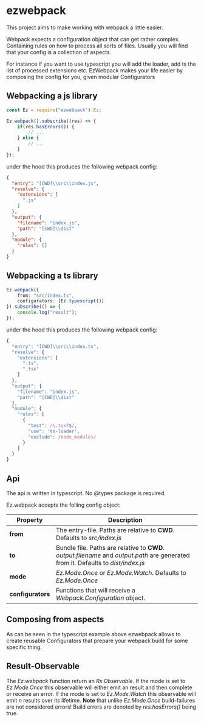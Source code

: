# ezwebpack

This project aims to make working with webpack a little easier.

Webpack expects a configuration object that can get rather complex. Containing rules on how to process all sorts of files. Usually you will find that your config is a collection of aspects.

For instance if you want to use typescript you will add the loader, add ts the list of processed extensions etc. EzWebpack makes your life easier by composing the config for you, given modular Configurators

## Webpacking a js library
```js
const Ez = require("ezwebpack").Ez;

Ez.webpack().subscribe((res) => {
    if(res.hasErrors()) {
        // ...
    } else {
        // ...
    }
});
```

under the hood this produces the following webpack config:
```json
{                                                                                 
  "entry": "[CWD]\\src\\index.js", 
  "resolve": {                                                                    
    "extensions": [                                                               
      ".js"                                                                       
    ]                                                                             
  },                                                                              
  "output": {                                                                     
    "filename": "index.js",                                                       
    "path": "[CWD]\\dist"          
  },                                                                              
  "module": {                                                                     
    "rules": []                                                                   
  }                                                                               
}                                                                                 
```

## Webpacking a ts library
```ts
Ez.webpack({
    from: "src/index.ts",
    configurators: [Ez.typescript()]
}).subscribe(() => {
    console.log("result");
});
```

under the hood this produces the following webpack config:
```js
{
  "entry": "[CWD]\\src\\index.ts",
  "resolve": {
    "extensions": [
      ".ts",
      ".tsx"
    ]
  },
  "output": {
    "filename": "index.js",
    "path": "[CWD]\\dist"
  },
  "module": {
    "rules": [
      {
        "test": /\.tsx?$/,
        "use": 'ts-loader',
        "exclude": /node_modules/
      }
    ]
  }
}                                                                                
```

## Api
The api is written in typescript. No @types package is required.

Ez.webpack accepts the folling config object:

|Property|Description|
|---|---|
|**from**| The entry-file. Paths are relative to **CWD**. Defaults to *src/index.js*|
|**to**| Bundle file. Paths are relative to **CWD**. *output.filename* and *output.path* are generated from it. Defaults to *dist/index.js*|
|**mode**| *Ez.Mode.Once* or *Ez.Mode.Watch*. Defaults to *Ez.Mode.Once*|
|**configurators**| Functions that will receive a *Webpack.Configuration* object.|


## Composing from aspects
As can be seen in the typescript example above ezwebpack allows to create reusable Configurators that prepare your webpack build for some specific thing.

## Result-Observable
The *Ez.webpack* function return an *Rx.Observable*.
If the mode is set to *Ez.Mode.Once* this observable will either emit an result and then complete or receive an error.
If the mode is set to *Ez.Mode.Watch* this observable will emit *n* results over its lifetime. **Note** that unlike *Ez.Mode.Once* build-failures are not considered errors! Build errors are denoted by *res.hasErrors()* being true.


